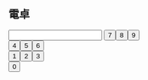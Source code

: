<html>
  <head>
    <title>
      電卓
    </title>
    <script src="script.js"></script>
  </head>
  <body>
    <h2>電卓</h2>
    <input type="number" id="input_field">
    <input type="button" value="7" id="button7"><input type="button" value="8" id="button8"><input type="button" value="9" id="button9"><br>
    <input type="button" value="4" id="button4"><input type="button" value="5" id="button5"><input type="button" value="6" id="button6"><br>
    <input type="button" value="1" id="button1"><input type="button" value="2" id="button2"><input type="button" value="3" id="button3"><br>
    <input type="button" value="0" id="button0">
  </body>
<html>
